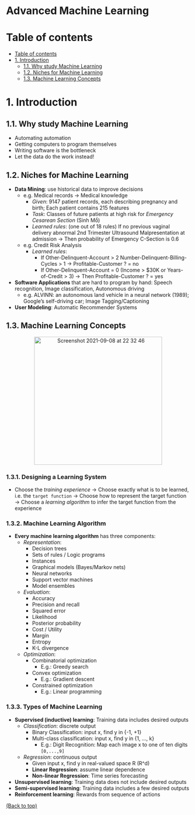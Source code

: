 # Advanced Machine Learning

# Table of contents
- [Table of contents](#table-of-contents)
- [1. Introduction](#1-introduction)
  - [1.1. Why study Machine Learning](#11-why-study-machine-learning)
  - [1.2. Niches for Machine Learning](#12-niches-for-machine-learning)
  - [1.3. Machine Learning Concepts](#13-machine-learning-concepts)


# 1. Introduction
## 1.1. Why study Machine Learning
- Automating automation
- Getting computers to program themselves
- Writing software is the bottleneck
- Let the data do the work instead!

## 1.2. Niches for Machine Learning
- **Data Mining**: use historical data to improve decisions
  - e.g. Medical records &#8594; Medical knowledge
    - *Given*: 9147 patient records, each describing pregnancy and birth; Each patient contains 215 features
    - *Task*: Classes of future patients at high risk for *Emergency Cesarean Section* (Sinh Mổ)
    - *Learned rules*: (one out of 18 rules) If no previous vaginal delivery abnormal 2nd Trimester Ultrasound Malpresentation at admission  &#8594;  Then probability of Emergency C-Section is 0.6
  - e.g. Credit Risk Analysis
    - *Learned rules*: 
      - If Other-Delinquent-Account > 2 Number-Delinquent-Billing-Cycles > 1 &#8594; Profitable-Customer ? = no
      - If Other-Delinquent-Account = 0 (Income > $30K or Years-of-Credit > 3) &#8594; Then Profitable-Customer ? = yes
- **Software Applications** that are hard to program by hand: Speech recognition, Image classification, Autonomous driving
  - e.g. ALVINN: an autonomous land vehicle in a neural network (1989); Google’s self-driving car; Image Tagging/Captioning
- **User Modeling**: Automatic Recommender Systems

## 1.3. Machine Learning Concepts

<p align="center"><img width="350" alt="Screenshot 2021-09-08 at 22 32 46" src="https://user-images.githubusercontent.com/64508435/142563823-c9718200-2490-493b-92a9-5a0ea89a9d9c.png"></p>

### 1.3.1. Designing a Learning System
- Choose the *training experience* &#8594; Choose exactly what is to be learned, i.e. the `target function` &#8594; Choose how to represent the target function &#8594; Choose a *learning algorithm* to infer the target function from the experience
### 1.3.2. Machine Learning Algorithm
- **Every machine learning algorithm** has three components: 
  - *Representation*:
    - Decision trees
    - Sets of rules / Logic programs
    - Instances
    - Graphical models (Bayes/Markov nets)
    - Neural networks
    - Support vector machines
    - Model ensembles
  - *Evaluation*:
    - Accuracy
    - Precision and recall
    - Squared error
    - Likelihood
    - Posterior probability
    - Cost / Utility
    - Margin
    - Entropy
    - K-L divergence
  - *Optimization*:
    - Combinatorial optimization
      - E.g.: Greedy search
    - Convex optimization
      - E.g.: Gradient descent
    - Constrained optimization
      - E.g.: Linear programming
### 1.3.3. Types of Machine Learning
- **Supervised (inductive) learning**: Training data includes desired outputs
  - *Classification*: discrete output
    - Binary Classification: input x, find y in {-1, +1}
    - Multi-class classification: input x, find y in {1, ..., k}
      - E.g.: Digit Recognition: Map each image x to one of ten digits `[0,...,9]` 
  - *Regression*: continuous output
    - Given input x, find y in real-valued space R (R^d)
    - **Linear Regression**: assume linear dependence
    - **Non-linear Regression**: Time series forecasting
- **Unsupervised learning**: Training data does not include desired outputs
- **Semi-supervised learning**: Training data includes a few desired outputs
- **Reinforcement learning**: Rewards from sequence of actions

[(Back to top)](#table-of-contents)
